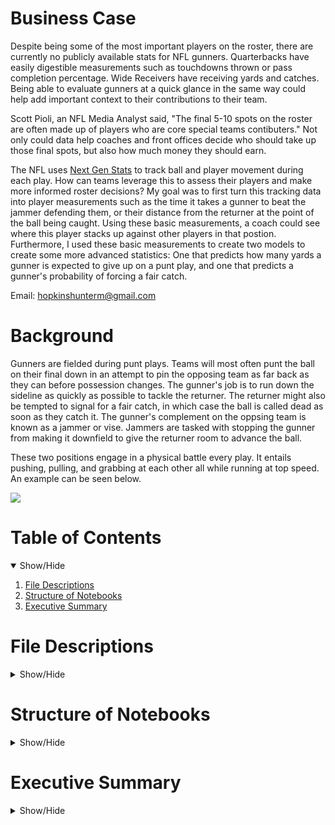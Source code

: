 # Business Case
Despite being some of the most important players on the roster, there are currently no publicly available stats for NFL gunners. Quarterbacks have easily digestible measurements such as touchdowns thrown or pass completion percentage. Wide Receivers have receiving yards and catches. Being able to evaluate gunners at a quick glance in the same way could help add important context to their contributions to their team.

Scott Pioli, an NFL Media Analyst said, "The final 5-10 spots on the roster are often made up of players who are core special teams contibuters." Not only could data help coaches and front offices decide who should take up those final spots, but also how much money they should earn.

The NFL uses [Next Gen Stats](https://operations.nfl.com/gameday/technology/nfl-next-gen-stats/) to track ball and player movement during each play. How can teams leverage this to assess their players and make more informed roster decisions? My goal was to first turn this tracking data into player measurements such as the time it takes a gunner to beat the jammer defending them, or their distance from the returner at the point of the ball being caught. Using these basic measurements, a coach could see where this player stacks up against other players in that postion. Furthermore, I used these basic measurements to create two models to create some more advanced statistics: One that predicts how many yards a gunner is expected to give up on a punt play, and one that predicts a gunner's probability of forcing a fair catch.

Email: hopkinshunterm@gmail.com

# Background
Gunners are fielded during punt plays. Teams will most often punt the ball on their final down in an attempt to pin the opposing team as far back as they can before possession changes. The gunner's job is to run down the sideline as quickly as possible to tackle the returner. The returner might also be tempted to signal for a fair catch, in which case the ball is called dead as soon as they catch it. The gunner's complement on the oppsing team is known as a jammer or vise. Jammers are tasked with stopping the gunner from making it downfield to give the returner room to advance the ball.

These two positions engage in a physical battle every play. It entails pushing, pulling, and grabbing at each other all while running at top speed. An example can be seen below.

![](https://github.com/huntermhopkins/data-analysis-projects/blob/main/Gunner%20Evaluation/gunner_example.gif)

# Table of Contents
<details open>
  <summary> Show/Hide</summary>
  
  1. [File Descriptions](https://github.com/huntermhopkins/data-analysis-projects/blob/main/Gunner%20Evaluation/README.md#file-descriptions)
  2. [Structure of Notebooks](https://github.com/huntermhopkins/data-analysis-projects/blob/main/Gunner%20Evaluation/README.md#structure-of-notebooks)
  3. [Executive Summary](https://github.com/huntermhopkins/data-analysis-projects/blob/main/Gunner%20Evaluation/README.md#executive-summary)
  
</details>

# File Descriptions
<details>
  <summary> Show/Hide</summary>
  
  * [data](https://github.com/huntermhopkins/data-analysis-projects/tree/main/Gunner%20Evaluation/data): Folder containing all data files
    * trackingData2018.csv: Tracking data for all special team plays during the 2018 NFL season.
    * trackingData2019.csv: Tracking data for all special team during the 2019 NFL season.
    * trackingData2020.csv: Tracking data for all special team during the 2020 NFL season.
    * plays.csv: Play-level information from each game.
    * games.csv: Contains the teams playing in each game.
    * PFFScoutingData.csv: Play-level scouting information provided by [PFF](https://www.pff.com/).
    * punt_play_info.csv: Additional processed play-level information.
    * punt_plays.csv: Combination of tracking data, play data, game data, and PFF data for punt plays.
    * specialist_data.csv: Derived features for gunners and some play-level information.
    * FMD_data.csv: Subset of specialist_data.csv containing only the first gunner down the field. Used for training model.
    * gunner_stats_FCP.csv: Logistic model results showing the probability of a gunner causing a fair catch.
    * gunner_stats_exYds.csv: Linear model results showing the expected return yards for each gunner.
  * [images](https://github.com/huntermhopkins/data-analysis-projects/tree/main/Gunner%20Evaluation/images): Player headshots used in plots.
  * [notebooks](https://github.com/huntermhopkins/data-analysis-projects/tree/main/Gunner%20Evaluation/notebooks): R notebooks overviewing analysis process and code.
  * [output](https://github.com/huntermhopkins/data-analysis-projects/tree/main/Gunner%20Evaluation/output): Model outputs and plots.
  
</details>

# Structure of Notebooks
<details>
  <summary> Show/Hide</summary>
  
</details>

# Executive Summary
<details>
  <summary> Show/Hide</summary>
  
</details>
